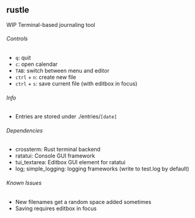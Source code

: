 ## rustle
WIP Terminal-based journaling tool
###### Controls
- `q`: quit
- `c`: open calendar
- `TAB`: switch between menu and editor
- `ctrl` + `n`: create new file
- `ctrl` + `s`: save current file (with editbox in focus)
###### Info
- Entries are stored under ./entries/`[date]`

###### Dependencies
- crossterm: Rust terminal backend
- ratatui: Console GUI framework
- tui_textarea: Editbox GUI element for ratatui 
- log; simple_logging: logging frameworks (write to test.log by default)

###### Known Issues
- New filenames get a random space added sometimes
- Saving requires editbox in focus